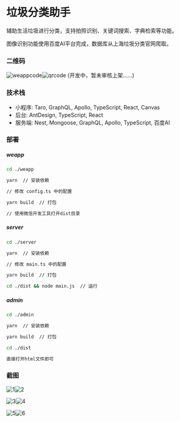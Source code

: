 # 垃圾分类助手

辅助生活垃圾进行分类，支持拍照识别、关键词搜索、字典检索等功能。

图像识别功能使用百度AI平台完成，数据库从上海垃圾分类官网爬取。

### 二维码

![weappcode](./screenshots/weappcode.jpg)![qrcode](./screenshots/qrcode.jpg)
(开发中，暂未审核上架……)

### 技术栈

* 小程序: Taro, GraphQL, Apollo, TypeScript, React, Canvas
* 后台: AntDesign, TypeScript, React
* 服务端: Nest, Mongoose, GraphQL, Apollo, TypeScript, 百度AI

### 部署

##### weapp

```bash
cd ./weapp

yarn  // 安装依赖

// 修改 config.ts 中的配置

yarn build  // 打包

// 使用微信开发工具打开dist目录
```

##### server

```bash
cd ./server

yarn  // 安装依赖

// 修改 main.ts 中的配置

yarn build  // 打包

cd ./dist && node main.js  // 运行

```

##### admin

```bash
cd ./admin

yarn  // 安装依赖

yarn build  // 打包

cd ./dist

直接打开html文件即可
```

### 截图

![1](./screenshots/1.jpg)![2](./screenshots/2.jpg)

![3](./screenshots/3.jpg)![4](./screenshots/4.jpg)

![5](./screenshots/5.jpg)![6](./screenshots/6.jpg)